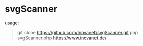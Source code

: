 # svgScanner
usage: 
> git clone https://github.com/Inovanet/svgScanner.git
> php svgScanner.php https://www.inovanet.de/
